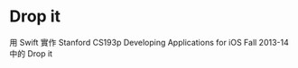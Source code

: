 Drop it
=============

用 Swift 實作 Stanford CS193p Developing Applications for iOS Fall 2013-14 中的 Drop it
